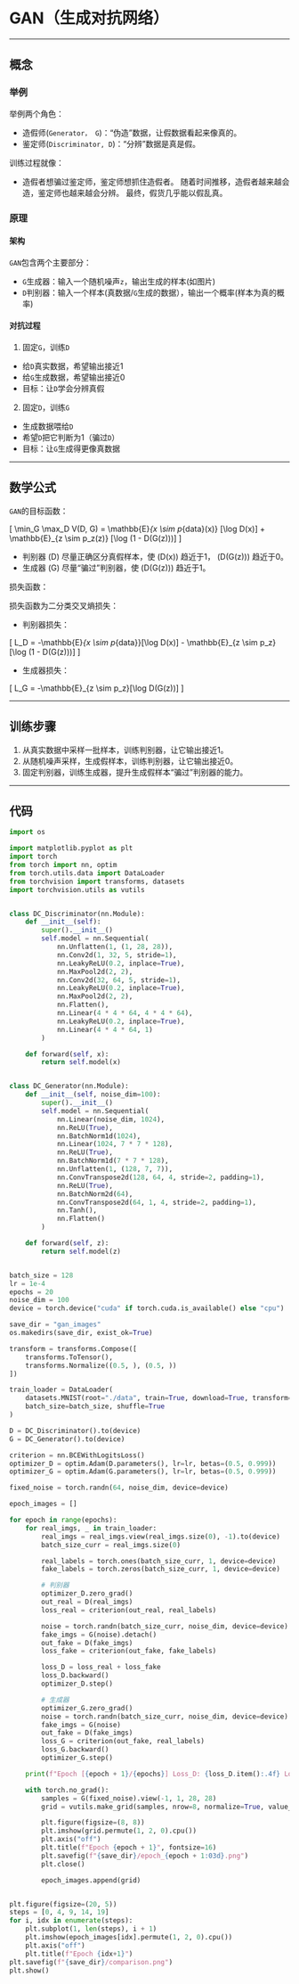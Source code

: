 # GAN（生成对抗网络）

---

## 概念

### 举例

举例两个角色：

- 造假师(`Generator， G`)：“伪造”数据，让假数据看起来像真的。
- 鉴定师(`Discriminator, D`)：“分辨”数据是真是假。

训练过程就像：

- 造假者想骗过鉴定师，鉴定师想抓住造假者。
随着时间推移，造假者越来越会造，鉴定师也越来越会分辨。
最终，假货几乎能以假乱真。

### 原理

#### 架构

`GAN`包含两个主要部分：

- `G`生成器：输入一个随机噪声`z`，输出生成的样本(如图片)
- `D`判别器：输入一个样本(真数据/`G`生成的数据），输出一个概率(样本为真的概率)

#### 对抗过程

1. 固定`G`，训练`D`

- 给`D`真实数据，希望输出接近1
- 给`G`生成数据，希望输出接近0
- 目标：让`D`学会分辨真假

2. 固定`D`，训练`G`

- 生成数据喂给`D`
- 希望`D`把它判断为1（骗过`D`）
- 目标：让`G`生成得更像真数据

---

## 数学公式

`GAN`的目标函数：

\[
\min_G \max_D V(D, G) = \mathbb{E}_{x \sim p_{data}(x)} [\log D(x)] + \mathbb{E}_{z \sim p_z(z)} [\log (1 - D(G(z)))]
\]

- 判别器 \(D\) 尽量正确区分真假样本，使 \(D(x)\) 趋近于1， \(D(G(z))\) 趋近于0。
- 生成器 \(G\) 尽量“骗过”判别器，使 \(D(G(z))\) 趋近于1。

损失函数：

损失函数为二分类交叉熵损失：

- 判别器损失：

\[
L_D = -\mathbb{E}_{x \sim p_{data}}[\log D(x)] - \mathbb{E}_{z \sim p_z}[\log (1 - D(G(z)))]
\]

- 生成器损失：

\[
L_G = -\mathbb{E}_{z \sim p_z}[\log D(G(z))]
\]

---

## 训练步骤

1. 从真实数据中采样一批样本，训练判别器，让它输出接近1。
2. 从随机噪声采样，生成假样本，训练判别器，让它输出接近0。
3. 固定判别器，训练生成器，提升生成假样本“骗过”判别器的能力。

---

## 代码

```python
import os

import matplotlib.pyplot as plt
import torch
from torch import nn, optim
from torch.utils.data import DataLoader
from torchvision import transforms, datasets
import torchvision.utils as vutils


class DC_Discriminator(nn.Module):
    def __init__(self):
        super().__init__()
        self.model = nn.Sequential(
            nn.Unflatten(1, (1, 28, 28)),
            nn.Conv2d(1, 32, 5, stride=1),
            nn.LeakyReLU(0.2, inplace=True),
            nn.MaxPool2d(2, 2),
            nn.Conv2d(32, 64, 5, stride=1),
            nn.LeakyReLU(0.2, inplace=True),
            nn.MaxPool2d(2, 2),
            nn.Flatten(),
            nn.Linear(4 * 4 * 64, 4 * 4 * 64),
            nn.LeakyReLU(0.2, inplace=True),
            nn.Linear(4 * 4 * 64, 1)
        )

    def forward(self, x):
        return self.model(x)


class DC_Generator(nn.Module):
    def __init__(self, noise_dim=100):
        super().__init__()
        self.model = nn.Sequential(
            nn.Linear(noise_dim, 1024),
            nn.ReLU(True),
            nn.BatchNorm1d(1024),
            nn.Linear(1024, 7 * 7 * 128),
            nn.ReLU(True),
            nn.BatchNorm1d(7 * 7 * 128),
            nn.Unflatten(1, (128, 7, 7)),
            nn.ConvTranspose2d(128, 64, 4, stride=2, padding=1),
            nn.ReLU(True),
            nn.BatchNorm2d(64),
            nn.ConvTranspose2d(64, 1, 4, stride=2, padding=1),
            nn.Tanh(),
            nn.Flatten()
        )

    def forward(self, z):
        return self.model(z)


batch_size = 128
lr = 1e-4
epochs = 20
noise_dim = 100
device = torch.device("cuda" if torch.cuda.is_available() else "cpu")

save_dir = "gan_images"
os.makedirs(save_dir, exist_ok=True)

transform = transforms.Compose([
    transforms.ToTensor(),
    transforms.Normalize((0.5, ), (0.5, ))
])

train_loader = DataLoader(
    datasets.MNIST(root="./data", train=True, download=True, transform=transform),
    batch_size=batch_size, shuffle=True
)

D = DC_Discriminator().to(device)
G = DC_Generator().to(device)

criterion = nn.BCEWithLogitsLoss()
optimizer_D = optim.Adam(D.parameters(), lr=lr, betas=(0.5, 0.999))
optimizer_G = optim.Adam(G.parameters(), lr=lr, betas=(0.5, 0.999))

fixed_noise = torch.randn(64, noise_dim, device=device)

epoch_images = []

for epoch in range(epochs):
    for real_imgs, _ in train_loader:
        real_imgs = real_imgs.view(real_imgs.size(0), -1).to(device)
        batch_size_curr = real_imgs.size(0)

        real_labels = torch.ones(batch_size_curr, 1, device=device)
        fake_labels = torch.zeros(batch_size_curr, 1, device=device)

        # 判别器
        optimizer_D.zero_grad()
        out_real = D(real_imgs)
        loss_real = criterion(out_real, real_labels)

        noise = torch.randn(batch_size_curr, noise_dim, device=device)
        fake_imgs = G(noise).detach()
        out_fake = D(fake_imgs)
        loss_fake = criterion(out_fake, fake_labels)

        loss_D = loss_real + loss_fake
        loss_D.backward()
        optimizer_D.step()

        # 生成器
        optimizer_G.zero_grad()
        noise = torch.randn(batch_size_curr, noise_dim, device=device)
        fake_imgs = G(noise)
        out_fake = D(fake_imgs)
        loss_G = criterion(out_fake, real_labels)
        loss_G.backward()
        optimizer_G.step()

    print(f"Epoch [{epoch + 1}/{epochs}] Loss_D: {loss_D.item():.4f} Loss_G: {loss_G.item():0.4f}")

    with torch.no_grad():
        samples = G(fixed_noise).view(-1, 1, 28, 28)
        grid = vutils.make_grid(samples, nrow=8, normalize=True, value_range=(-1, 1))

        plt.figure(figsize=(8, 8))
        plt.imshow(grid.permute(1, 2, 0).cpu())
        plt.axis("off")
        plt.title(f"Epoch {epoch + 1}", fontsize=16)
        plt.savefig(f"{save_dir}/epoch_{epoch + 1:03d}.png")
        plt.close()

        epoch_images.append(grid)


plt.figure(figsize=(20, 5))
steps = [0, 4, 9, 14, 19]  
for i, idx in enumerate(steps):
    plt.subplot(1, len(steps), i + 1)
    plt.imshow(epoch_images[idx].permute(1, 2, 0).cpu())
    plt.axis("off")
    plt.title(f"Epoch {idx+1}")
plt.savefig(f"{save_dir}/comparison.png")
plt.show()

```